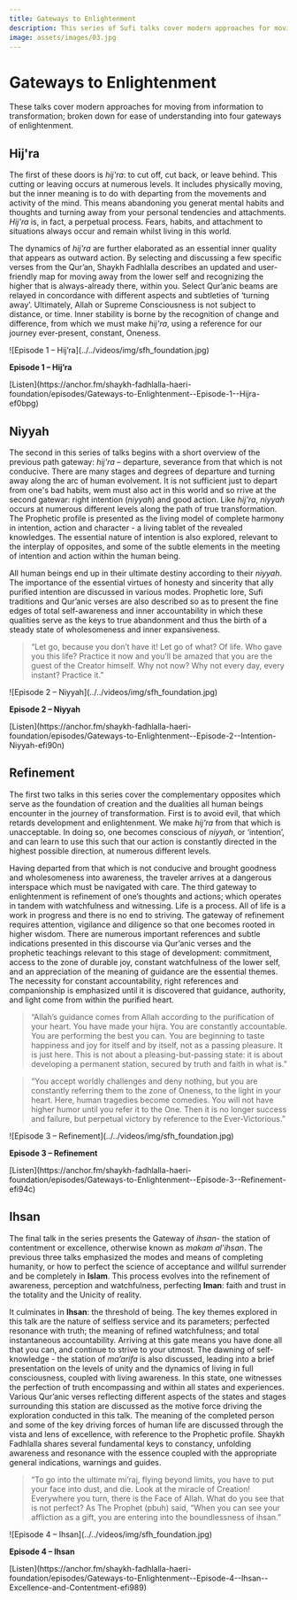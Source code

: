 ```yaml
---
title: Gateways to Enlightenment
description: This series of Sufi talks cover modern approaches for moving from information to transformation; broken down for ease of understanding into four gateways of enlightenment. 
image: assets/images/03.jpg
---
```


# Gateways to Enlightenment

These talks cover modern approaches for moving from information to transformation; broken down for ease of understanding into four gateways of enlightenment. 

## Hij'ra

The first of these doors is _hij'ra_: to cut off, cut back, or leave behind. This cutting or leaving occurs at numerous levels. It includes physically moving, but the inner meaning is to do with departing from the movements and activity of the mind. This means abandoning you generat mental habits and thoughts and turning away from your personal tendencies and attachments. _Hij'ra_ is, in fact, a perpetual process. Fears, habits, and attachment to situations always occur and remain whilst living in this world.

The dynamics of _hij'ra_ are further elaborated as an essential inner quality that appears as outward action. By selecting and discussing a few specific verses from the Qur’an, Shaykh Fadhlalla describes an updated and user-friendly map for moving away from the lower self and recognizing the higher that is always-already there, within you. Select Qur’anic beams are relayed in concordance with different aspects and subtleties of ‘turning away’. Ultimately, Allah or Supreme Consciousness is not subject to distance, or time. Inner stability is borne by the recognition of change and difference, from which we must make _hij'ra_, using a reference for our journey ever-present, constant, Oneness.

<div markdown="1" class="card video sidebar center gemoji center-content center-card">

<div markdown="2" class="video-image">
![Episode 1 – Hij’ra](../../videos/img/sfh_foundation.jpg)
</div>

**Episode 1 – Hij’ra**

<div markdown="3" class="video-link">
[Listen](https://anchor.fm/shaykh-fadhlalla-haeri-foundation/episodes/Gateways-to-Enlightenment--Episode-1--Hijra-ef0bpg)
</div>

</div>

<div markdown="1" class="clear"></div>

## Niyyah

The second in this series of talks begins with a short overview of the previous path gateway: _hij'ra_ – departure, severance from that which is not conducive. There are many stages and degrees of departure and turning away along the arc of human evolvement. It is not sufficient just to depart from one's bad habits, wem must also act in this world and so rrive at the second gatewar: right intention (_niyyah_) and good action. Like _hij'ra_, _niyyah_ occurs at numerous different levels along the path of true transformation. The Prophetic profile is presented as the living model of complete harmony in intention, action and character - a living tablet of the revealed knowledges. The essential nature of intention is also explored, relevant to the interplay of opposites, and some of the subtle elements in the meeting of intention and action within the human being.

All human beings end up in their ultimate destiny according to their _niyyah_. The importance of the essential virtues of honesty and sincerity that ally purified intention are discussed in various modes. Prophetic lore, Sufi traditions and Qur’anic verses are also described so as to present the fine edges of total self-awareness and inner accountability in which these qualities serve as the keys to true abandonment and thus the birth of a steady state of wholesomeness and inner expansiveness.

> “Let go, because you don’t have it! Let go of what? Of life. Who gave you this life? Practice it now and you’ll be amazed that you are the guest of the Creator himself. Why not now? Why not every day, every instant? Practice it.”

<div markdown="1" class="card video sidebar center gemoji center-content center-card">

<div markdown="2" class="video-image">
![Episode 2 – Niyyah](../../videos/img/sfh_foundation.jpg)
</div>

**Episode 2 – Niyyah**

<div markdown="3" class="video-link">
[Listen](https://anchor.fm/shaykh-fadhlalla-haeri-foundation/episodes/Gateways-to-Enlightenment--Episode-2--Intention-Niyyah-efi90n)
</div>

</div>

<div markdown="1" class="clear"></div>

## Refinement

The first two talks in this series cover the complementary opposites which serve as the foundation of creation and the dualities all human beings encounter in the journey of transformation. First is to avoid evil, that which retards development and enlightenment. We make _hij'ra_ from that which is unacceptable. In doing so, one becomes conscious of _niyyah_, or ‘intention’, and can learn to use this such that our action is constantly directed in the highest possible direction, at numerous different levels. 

Having departed from that which is not conducive and brought goodness and wholesomeness into awareness, the traveler arrives at a dangerous interspace which must be navigated with care. The third gateway to enlightenment is refinement of one’s thoughts and actions; which operates in tandem with watchfulness and witnessing. Life is a process. All of life is a work in progress and there is no end to striving. The gateway of refinement requires attention, vigilance and diligence so that one becomes rooted in higher wisdom. There are numerous important references and subtle indications presented in this discourse via Qur’anic verses and the prophetic teachings relevant to this stage of development: commitment, access to the zone of durable joy, constant watchfulness of the lower self, and an appreciation of the meaning of guidance are the essential themes. The necessity for constant accountability, right references and companionship is emphasized until it is discovered that guidance, authority, and light come from within the purified heart.

> “Allah’s guidance comes from Allah according to the purification of your heart. You have made your hijra. You are constantly accountable. You are performing the best you can. You are beginning to taste happiness and joy for itself and by itself, not as a passing pleasure. It is just here. This is not about a pleasing-but-passing state: it is about developing a permanent station, secured by truth and faith in what is.”

> “You accept worldly challenges and deny nothing, but you are constantly referring them to the zone of Oneness, to the light in your heart. Here, human tragedies become comedies. You will not have higher humor until you refer it to the One. Then it is no longer success and failure, but perpetual victory by reference to the Ever-Victorious.”

<div markdown="1" class="card video sidebar center gemoji center-content center-card">

<div markdown="2" class="video-image">
![Episode 3 – Refinement](../../videos/img/sfh_foundation.jpg)
</div>

**Episode 3 – Refinement**

<div markdown="3" class="video-link">
[Listen](https://anchor.fm/shaykh-fadhlalla-haeri-foundation/episodes/Gateways-to-Enlightenment--Episode-3--Refinement-efi94c)
</div>

</div>

<div markdown="1" class="clear"></div>

## Ihsan

The final talk in the series presents the Gateway of _ihsan_- the station of contentment or excellence, otherwise known as _makam al’ihsan_. The previous three talks emphasized the modes and means of completing humanity, or how to perfect the science of acceptance and willful surrender and be completely in **Islam**. This process evolves into the refinement of awareness, perception and watchfulness, perfecting **Iman**: faith and trust in the totality and the Unicity of reality.

It culminates in **Ihsan**: the threshold of being. The key themes explored in this talk are the nature of selfless service and its parameters; perfected resonance with truth; the meaning of refined watchfulness; and total instantaneous accountability. Arriving at this gate means you have done all that you can, and continue to strive to your utmost. The dawning of self-knowledge - the station of _ma’arifa_ is also discussed, leading into a brief presentation on the levels of unity and the dynamics of living in full consciousness, coupled with living awareness. In this state, one witnesses the perfection of truth encompassing and within all states and experiences. Various Qur’anic verses reflecting different aspects of the states and stages surrounding this station are discussed as the motive force driving the exploration conducted in this talk. The meaning of the completed person and some of the key driving forces of human life are discussed through the vista and lens of excellence, with reference to the Prophetic profile. Shaykh Fadhlalla shares several fundamental keys to constancy, unfolding awareness and resonance with the essence coupled with the appropriate general indications, warnings and guides.

> “To go into the ultimate mi’raj, flying beyond limits, you have to put your face into dust, and die. Look at the miracle of Creation! Everywhere you turn, there is the Face of Allah. What do you see that is not perfect? As The Prophet (pbuh) said, “When you can see your affliction as a gift, you are entering into the boundlessness of ihsan.”

<div markdown="1" class="card video sidebar center gemoji center-content center-card">

<div markdown="2" class="video-image">
![Episode 4 – Ihsan](../../videos/img/sfh_foundation.jpg)
</div>

**Episode 4 – Ihsan**

<div markdown="3" class="video-link">
[Listen](https://anchor.fm/shaykh-fadhlalla-haeri-foundation/episodes/Gateways-to-Enlightenment--Episode-4--Ihsan--Excellence-and-Contentment-efi989)
</div>

</div>

<div markdown="1" class="clear"></div>